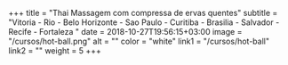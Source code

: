 +++
title = "Thai Massagem com compressa de ervas quentes"
subtitle = "Vitoria - Rio - Belo Horizonte - Sao Paulo - Curitiba - Brasilia - Salvador - Recife - Fortaleza "
date = 2018-10-27T19:56:15+03:00
image = "/cursos/hot-ball.png"
alt = ""
color = "white"
link1 = "/cursos/hot-ball"
link2 = ""
weight = 5
+++
